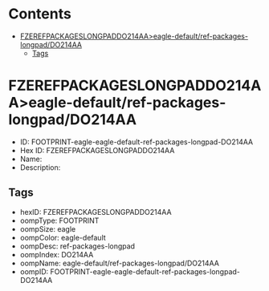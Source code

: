



Contents
========

* [FZEREFPACKAGESLONGPADDO214AA>eagle-default/ref-packages-longpad/DO214AA](#fzerefpackageslongpaddo214aaeagle-defaultref-packages-longpaddo214aa)
	* [Tags](#tags)

# FZEREFPACKAGESLONGPADDO214AA>eagle-default/ref-packages-longpad/DO214AA

- ID: FOOTPRINT-eagle-eagle-default-ref-packages-longpad-DO214AA
- Hex ID: FZEREFPACKAGESLONGPADDO214AA
- Name: 
- Description: 

## Tags

- hexID: FZEREFPACKAGESLONGPADDO214AA
- oompType: FOOTPRINT
- oompSize: eagle
- oompColor: eagle-default
- oompDesc: ref-packages-longpad
- oompIndex: DO214AA
- oompName: eagle-default/ref-packages-longpad/DO214AA
- oompID: FOOTPRINT-eagle-eagle-default-ref-packages-longpad-DO214AA
